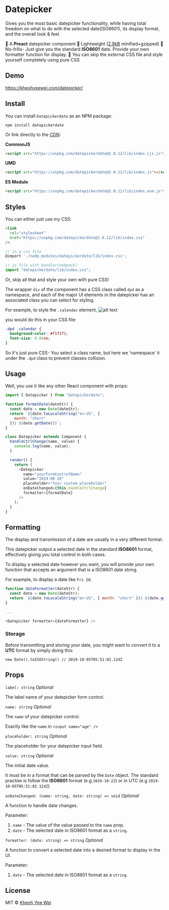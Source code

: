 # Datepicker

Gives you the most basic datepicker functionality, while having total freedom on what to do with the selected date(ISO8601), its display format, and the overall look & feel.

🦢 A **Preact** datepicker component
🦩 Lightweight ([2.9kB](https://bundlephobia.com/result?p=datepickerdate@1.0.1) minified+gzipped)
🦆 No-frills- Just give you the standard **ISO8601** date. Provide your own formatter function for display.
🦅 You can skip the external CSS file and style yourself completely using pure CSS

## Demo

https://kheohyeewei.com/datepicker/

## Install

You can install `Datepickerdate` as an NPM package:

```
npm install datepickerdate
```

Or link directly to the [CDN](https://unpkg.com/browse/datepickerdate/):

**CommonJS**

```html
<script src="https://unpkg.com/datepickerdate@1.0.12/lib/index.cjs.js"></script>
```

**UMD**

```html
<script src="https://unpkg.com/datepickerdate@1.0.12/lib/index.js"></script>
```

**ES Module**

```html
<script src="https://unpkg.com/datepickerdate@1.0.12/lib/index.esm.js"></script>
```

## Styles

You can either just use my CSS:

```html
<link
  rel="stylesheet"
  href="https://unpkg.com/datepickerdate@1.0.12/lib/index.css"
/>
```

```js
// in a css file
@import './node_modules/datepickerdate/lib/index.css';

// js file with bundler(webpack)
import "datepickerdate/lib/index.css";
```

Or, skip all that and style your own with pure CSS!

The wrapper `div` of the component has a CSS class called `dpd` as a namespace, and each of the major UI elements in the datepicker has an associated class you can select for styling.

For example, to style the `.calendar` element,
![alt text](https://i.imgur.com/q7Q5Z7A.png)

you would do this in your CSS file:

```CSS
.dpd .calendar {
  background-color: #f1f1f1;
  font-size: 0.8rem;
}
```

So it's just pure CSS- You select a class name, but here we 'namespace' it under the `.dpd` class to prevent classes collision.

## Usage

Well, you use it like any other React component with props:

```js
import { Datepicker } from "datepickerdate";

function formatDate(dateStr) {
  const date = new Date(dateStr);
  return `${date.toLocaleString("en-US", {
    month: "short"
  })} ${date.getDate()}`;
}

class Datepicker extends Component {
  handleCtrlChange(name, value) {
    console.log(name, value);
  }

  render() {
    return (
      <Datepicker
        name="yourFormControlName"
        value="2019-08-28"
        placeholder="Your custom placeholder"
        onDateChanged={this.handleCtrlChange}
        formatter={formatDate}
      />
    );
  }
}
```

## Formatting

The display and transmission of a date are usually in a very different format.

This datepicker output a selected date in the standard **ISO8601** format, effectively giving you total control in both cases.

To display a selected date however you want, you will provide your own function that accepts an argument that is a ISO8601 date string.

For example, to display a date like `Fri 28`:

```js
function dateFormatter(dateStr) {
  const date = new Date(dateStr);
  return `${date.toLocaleString("en-US", { month: "short" })} ${date.getDate()}`;
}

...

<Datepicker formatter={dateFormatter} />
```

### Storage

Before transmitting and storing your date, you might want to convert it to a **UTC** format by simply doing this:

`new Date().toISOString() // 2019-10-05T05:51:02.124Z`

## Props

`label: string`
_Optional_

The label name of your datepicker form control.

`name: string`
_Optional_

The `name` of your datepicker control.

Exactly like the `name` in `<input name="age" />`

`placeholder: string`
_Optional_

The placeholder for your datepicker input field.

`value: string`
_Optional_

The initial date value.

It must be in a format that can be parsed by the `Date` object. The standard practise is follow the **ISO8601** format (e.g `2019-10-22`) or in UTC (e.g `2019-10-05T05:51:02.124Z`)

`onDateChanged: (name: string, date: string) => void`
_Optional_

A function to handle date changes.

Parameter:

1. `name` - The value of the value passed to the `name` prop.
2. `date` - The selected date in ISO8601 format as a `string`.

`formatter: (date: string) => string`
_Optional_

A function to convert a selected date into a desired format to display in the UI.

Parameter:

1. `date` - The selected date in ISO8601 format as a `string`.

## License

MIT © <a href="mailto:oldjoy@protonmail.com">Kheoh Yee Wei</a>
